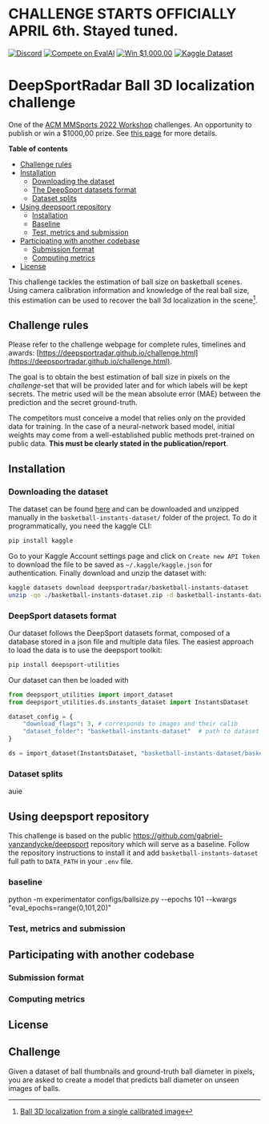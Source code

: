 # CHALLENGE STARTS OFFICIALLY APRIL 6th. Stayed tuned.


[![Discord](https://badgen.net/badge/icon/discord?icon=discord&label)](https://discord.gg/JvMQgMkpkm) [![Compete on EvalAI](https://badgen.net/badge/compete%20on/EvalAI/blue)](https://eval.ai/web/challenges/challenge-page/1685/overview) [![Win $1,000.00](https://badgen.net/badge/win/%241%2C000.00/yellow)](http://mmsports.multimedia-computing.de/mmsports2022/challenge.html) [![Kaggle Dataset](https://badgen.net/badge/kaggle/dataset/blue)](https://www.kaggle.com/datasets/deepsportradar/basketball-instants-dataset)


# DeepSportRadar Ball 3D localization challenge

One of the [ACM MMSports 2022 Workshop](http://mmsports.multimedia-computing.de/mmsports2022/index.html) challenges. An opportunity to publish or win a $1000,00 prize. See [this page](http://mmsports.multimedia-computing.de/mmsports2022/challenge.html) for more details.

**Table of contents**
- [Challenge rules](#challenge-rules)
- [Installation](#installation)
  - [Downloading the dataset](#downloading-the-dataset)
  - [The DeepSport datasets format](#deepsport-datasets-format)
  - [Dataset splits](#dataset-splits)
- [Using deepsport repository](#using-deepsport-repository)
  - [Installation](#installation-1)
  - [Baseline](#baseline)
  - [Test, metrics and submission](#test-metrics-and-submission)
- [Participating with another codebase](#participating-with-another-codebase)
  - [Submission format](#submission-format)
  - [Computing metrics](#computing-metrics)
- [License](#license)

This challenge tackles the estimation of ball size on basketball scenes. Using camera calibration information and knowledge of the real ball size, this estimation can be used to recover the ball 3d localization in the scene[^1].

## Challenge rules

Please refer to the challenge webpage for complete rules, timelines and awards: [https://deepsportradar.github.io/challenge.html](https://deepsportradar.github.io/challenge.html).

The goal is to obtain the best estimation of ball size in pixels on the *challenge*-set that will be provided later and for which labels will be kept secrets. The metric used will be the mean absolute error (MAE) between the prediction and the secret ground-truth.

The competitors must conceive a model that relies only on the provided data for training. In the case of a neural-network based model, initial weights may come from a well-established public methods pret-trained on public data. **This must be clearly stated in the publication/report**.

## Installation

### Downloading the dataset

The dataset can be found [here](https://www.kaggle.com/datasets/deepsportradar/basketball-instants-dataset) and can be downloaded and unzipped manually in the `basketball-instants-dataset/` folder of the project. To do it programmatically, you need the kaggle CLI:

```bash
pip install kaggle
```

Go to your Kaggle Account settings page and click on `Create new API Token` to download the file to be saved as `~/.kaggle/kaggle.json` for authentication. Finally download and unzip the dataset with:

```bash
kaggle datasets download deepsportradar/basketball-instants-dataset
unzip -qo ./basketball-instants-dataset.zip -d basketball-instants-dataset
```

### DeepSport datasets format

Our dataset follows the DeepSport datasets format, composed of a database stored in a json file and multiple data files. The easiest approach to load the data is to use the deepsport toolkit:
```bash
pip install deepsport-utilities
```

Our dataset can then be loaded with
```python
from deepsport_utilities import import_dataset
from deepsport_utilities.ds.instants_dataset import InstantsDataset

dataset_config = {
    "download_flags": 3, # corresponds to images and their calib
    "dataset_folder": "basketball-instants-dataset"  # path to dataset files
}

ds = import_dataset(InstantsDataset, "basketball-instants-dataset/basketball-instants-dataset.json", **dataset_config)
```

### Dataset splits


auie

## Using deepsport repository

This challenge is based on the public https://github.com/gabriel-vanzandycke/deepsport repository which will serve as a baseline.
Follow the repository instructions to install it and add `basketball-instants-dataset` full path to `DATA_PATH` in your `.env` file.

### baseline

python -m experimentator configs/ballsize.py --epochs 101 --kwargs "eval_epochs=range(0,101,20)"


### Test, metrics and submission

## Participating with another codebase

### Submission format
### Computing metrics

## License




## Challenge
Given a dataset of ball thumbnails and ground-truth ball diameter in pixels, you are asked to create a model that predicts ball diameter on unseen images of balls.


[^1]: [Ball 3D localization from a single calibrated image](https://arxiv.org/abs/2204.00003)
